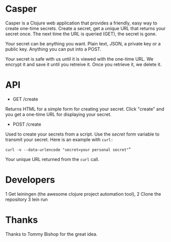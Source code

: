 Casper
======
Casper is a Clojure web application that provides a friendly, easy way to create one-time secrets.  Create a secret, get a unique URL that returns your secret once.  The next time the URL is queried (GET), the secret is gone.

Your secret can be anything you want.  Plain text, JSON, a private key or a public key.  Anything you can put into a POST.

Your secret is safe with us until it is viewed with the one-time URL.  We encrypt it and save it until you retreive it.  Once you retrieve it, we delete it.

API
===

* GET /create 

Returns HTML for a simple form for creating your secret.  Click "create" and you get a one-time URL for displaying your secret.

* POST /create

Used to create your secrets from a script.  Use the *secret* form variable to transmit your secret. Here is an example with `curl:`

`curl -v --data-urlencode "secret=your personal secret"`"

Your unique URL returned from the `curl` call.

Developers
==========
1 Get leiningen (the awesome clojure project automation tool), 
2 Clone the repository
3 lein run

Thanks
======
Thanks to Tommy Bishop for the great idea.



